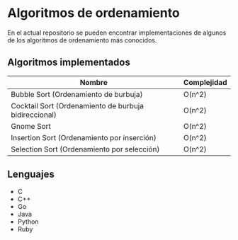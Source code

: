 Algoritmos de ordenamiento
===================================================

En el actual repositorio se pueden encontrar implementaciones de algunos de los algoritmos de ordenamiento más conocidos.

Algoritmos implementados
------------------------

Nombre | Complejidad
--------- | -----------
Bubble Sort (Ordenamiento de burbuja) | O(n^2)
Cocktail Sort (Ordenamiento de burbuja bidireccional) | O(n^2)
Gnome Sort | O(n^2)
Insertion Sort (Ordenamiento por inserción) | O(n^2)
Selection Sort (Ordenamiento por selección) | O(n^2)

Lenguajes
---------

* C
* C++
* Go
* Java
* Python
* Ruby

